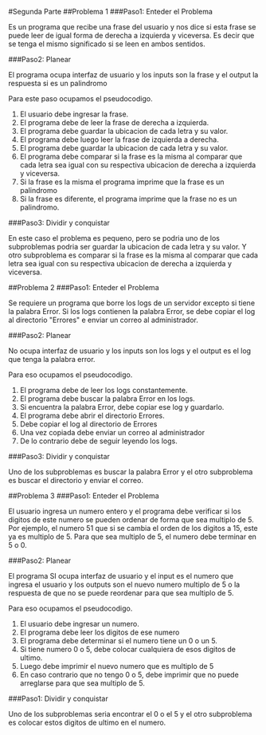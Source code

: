 #Segunda Parte
##Problema 1 
###Paso1: Enteder el Problema

Es un programa que recibe una frase del usuario y nos dice si esta frase se puede leer de igual forma de derecha a izquierda y viceversa. Es decir que se tenga el mismo significado si se leen en ambos sentidos. 

###Paso2: Planear

El programa ocupa interfaz de usuario y los inputs son la frase y el output la respuesta si es un palindromo

Para este paso ocupamos el pseudocodigo. 

1. El usuario debe ingresar la frase. 
2. El programa debe de leer la frase de derecha a izquierda.
5. El programa debe guardar la ubicacion de cada letra y su valor. 
3. El programa debe luego leer la frase de izquierda a derecha.
8. El programa debe guardar la ubicacion de cada letra y su valor. 
4. El programa debe comparar si la frase es la misma al comparar que cada letra sea igual con su respectiva ubicacion de derecha a izquierda y viceversa. 
5. Si la frase es la misma el programa imprime que la frase es un palindromo
6. Si la frase es diferente, el programa imprime que la frase no es un palindromo. 


###Paso3: Dividir y conquistar

En este caso el problema es pequeno, pero se podria uno de los subproblemas podria ser guardar la ubicacion de cada letra y su valor. Y otro subproblema es comparar si la frase es la misma al comparar que cada letra sea igual con su respectiva ubicacion de derecha a izquierda y viceversa.
   

##Problema 2
###Paso1: Enteder el Problema

Se requiere un programa que borre los logs de un servidor excepto si tiene la palabra Error. Si los logs contienen la palabra Error, se debe copiar el log al directorio "Errores" e enviar un correo al administrador. 

###Paso2: Planear

No ocupa interfaz de usuario y los inputs son los logs y el output es el log que tenga la palabra error. 

Para eso ocupamos el pseudocodigo.

1. El programa debe de leer los logs constantemente. 
2. El programa debe buscar la palabra Error en los logs. 
3. Si encuentra la palabra Error, debe copiar ese log y guardarlo. 
7. El programa debe abrir el directorio Errores.
5. Debe copiar el log al directorio de Errores
6. Una vez copiada debe enviar un correo al administrador
4. De lo contrario debe de seguir leyendo los logs. 

###Paso3: Dividir y conquistar

Uno de los subproblemas es buscar la palabra Error y el otro subproblema es buscar el directorio y enviar el correo. 


##Problema 3
###Paso1: Enteder el Problema

El usuario ingresa un numero entero y el programa debe verificar si los digitos de este numero se pueden ordenar de forma que sea multiplo de 5. Por ejemplo, el numero 51 que si se cambia el orden de los digitos a 15, este ya es multiplo de 5. Para que sea multiplo de 5, el numero debe terminar en 5 o 0. 

###Paso2: Planear

El programa SI ocupa interfaz de usuario y el input es el numero que ingresa el usuario y los outputs son el nuevo numero multiplo de 5 o la respuesta de que no se puede reordenar para que sea multiplo de 5. 

Para eso ocupamos el pseudocodigo.

1. El usuario debe ingresar un numero. 
2. El programa debe leer los digitos de ese numero
3. El programa debe determinar si el numero tiene un 0 o un 5. 
7. Si tiene numero 0 o 5, debe colocar cualquiera de esos digitos de ultimo.
5. Luego debe imprimir el nuevo numero que es multiplo de 5
6. En caso contrario que no tengo 0 o 5, debe imprimir que no puede arreglarse para que sea multiplo de 5. 

###Paso1: Dividir y conquistar

Uno de los subproblemas seria encontrar el 0 o el 5 y el otro subproblema es colocar estos digitos de ultimo en el numero. 
